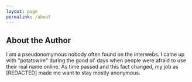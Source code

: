 ```yaml
---
layout: page
permalink: /about
---
```


## About the Author

I am a pseudonomymous nobody often found on the interwebs. I came up with "potatowire" during the good ol' days when people were afraid to use their real name online. As time passed and this fact changed, my job as [REDACTED] made me want to stay mostly anonymous.